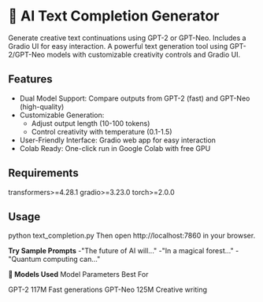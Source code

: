 # 🚀 AI Text Completion Generator

Generate creative text continuations using GPT-2 or GPT-Neo. Includes a Gradio UI for easy interaction.
A powerful text generation tool using GPT-2/GPT-Neo models with customizable creativity controls and Gradio UI.

## Features
- Dual Model Support: Compare outputs from GPT-2 (fast) and GPT-Neo (high-quality)
- Customizable Generation:
  - Adjust output length (10-100 tokens)
  - Control creativity with temperature (0.1-1.5)
- User-Friendly Interface: Gradio web app for easy interaction
- Colab Ready: One-click run in Google Colab with free GPU

## Requirements
transformers>=4.28.1
gradio>=3.23.0
torch>=2.0.0

## Usage
python text_completion.py
Then open http://localhost:7860 in your browser.

**Try Sample Prompts**
-"The future of AI will..."
-"In a magical forest..."
-"Quantum computing can..."

**🧠 Models Used**
Model	        Parameters	  Best For

GPT-2	        117M	        Fast generations
GPT-Neo       125M          Creative writing
